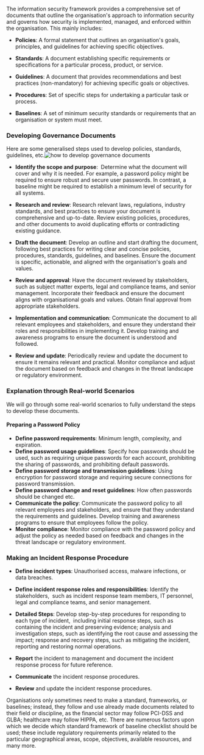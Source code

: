 
The information security framework provides a comprehensive set of documents that outline the organisation's approach to information security and governs how security is implemented, managed, and enforced within the organisation. This mainly includes:

- **Policies**: A formal statement that outlines an organisation's goals, principles, and guidelines for achieving specific objectives.

- **Standards**: A document establishing specific requirements or specifications for a particular process, product, or service.

- **Guidelines**: A document that provides recommendations and best practices (non-mandatory) for achieving specific goals or objectives.

- **Procedures**: Set of specific steps for undertaking a particular task or process.

- **Baselines**: A set of minimum security standards or requirements that an organisation or system must meet.

### Developing Governance Documents

Here are some generalised steps used to develop policies, standards, guidelines, etc.![how to develop governance documents](https://tryhackme-images.s3.amazonaws.com/user-uploads/62a7685ca6e7ce005d3f3afe/room-content/957df3acd08e9884b95a28e72bd7219a.png)

- **Identify the scope and purpose**:  Determine what the document will cover and why it is needed. For example, a password policy might be required to ensure robust and secure user passwords. In contrast, a baseline might be required to establish a minimum level of security for all systems.

- **Research and review**: Research relevant laws, regulations, industry standards, and best practices to ensure your document is comprehensive and up-to-date. Review existing policies, procedures, and other documents to avoid duplicating efforts or contradicting existing guidance.

- **Draft the document**: Develop an outline and start drafting the document, following best practices for writing clear and concise policies, procedures, standards, guidelines, and baselines. Ensure the document is specific, actionable, and aligned with the organisation's goals and values.

- **Review and approval**: Have the document reviewed by stakeholders, such as subject matter experts, legal and compliance teams, and senior management. Incorporate their feedback and ensure the document aligns with organisational goals and values. Obtain final approval from appropriate stakeholders.

- **Implementation and communication**: Communicate the document to all relevant employees and stakeholders, and ensure they understand their roles and responsibilities in implementing it. Develop training and awareness programs to ensure the document is understood and followed.

- **Review and update**: Periodically review and update the document to ensure it remains relevant and practical. Monitor compliance and adjust the document based on feedback and changes in the threat landscape or regulatory environment.

### Explanation through Real-world Scenarios

We will go through some real-world scenarios to fully understand the steps to develop these documents.

#### Preparing a Password Policy

- **Define password requirements**: Minimum length, complexity, and expiration.
- **Define password usage guidelines**: Specify how passwords should be used, such as requiring unique passwords for each account, prohibiting the sharing of passwords, and prohibiting default passwords.
- **Define password storage and transmission guidelines**: Using encryption for password storage and requiring secure connections for password transmission.
- **Define password change and reset guidelines**: How often passwords should be changed etc. 
- **Communicate the policy**: Communicate the password policy to all relevant employees and stakeholders, and ensure that they understand the requirements and guidelines. Develop training and awareness programs to ensure that employees follow the policy.
- **Monitor compliance**: Monitor compliance with the password policy and adjust the policy as needed based on feedback and changes in the threat landscape or regulatory environment.

### Making an Incident Response Procedure

- **Define incident types**: Unauthorised access, malware infections, or data breaches.

- **Define incident response roles and responsibilities**: Identify the stakeholders,  such as incident response team members, IT personnel, legal and compliance teams, and senior management.

- **Detailed Steps**: Develop step-by-step procedures for responding to each type of incident,  including initial response steps, such as containing the incident and preserving evidence; analysis and investigation steps, such as identifying the root cause and assessing the impact; response and recovery steps, such as mitigating the incident, reporting and restoring normal operations.

- **Report** the incident to management and document the incident response process for future reference. 

- **Communicate** the incident response procedures.

- **Review** and update the incident response procedures.

Organisations only sometimes need to make a standard, frameworks, or baselines; instead, they follow and use already made documents related to their field or discipline, as the financial sector may follow PCI-DSS and GLBA; healthcare may follow HIPPA, etc. There are numerous factors upon which we decide which standard framework of baseline checklist should be used; these include regulatory requirements primarily related to the particular geographical areas, scope, objectives, available resources, and many more.